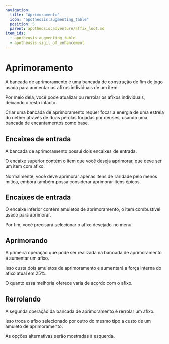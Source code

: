 ```yaml
---
navigation:
  title: "Aprimoramento"
  icon: "apotheosis:augmenting_table"
  position: 5
  parent: apotheosis:adventure/affix_loot.md
item_ids:
  - apotheosis:augmenting_table
  - apotheosis:sigil_of_enhancement
---
```


# Aprimoramento

A <Color id="blue">bancada de aprimoramento</Color> é uma bancada de construção de fim de jogo usada para aumentar os afixos individuais de um item.

Por meio dela, você pode atualizar ou rerrolar os afixos individuais, deixando o resto intacto.

Criar uma bancada de aprimoramento requer focar a energia de uma <Color id="blue">estrela do nether</Color> através de duas <Color id="blue">pérolas forjadas por deuses</Color>, usando uma <Color id="blue">bancada de encantamentos</Color> como base.

<Recipe id="apotheosis:augmenting_table" />

## Encaixes de entrada

A bancada de aprimoramento possui dois encaixes de entrada.

O encaixe superior contém o item que você deseja aprimorar, que deve ser um item com afixo.

Normalmente, você deve aprimorar apenas itens de raridade pelo menos <Color hex="#ED7014">mítica</Color>, embora também possa considerar aprimorar itens <Color hex="#BB00BB">épicos</Color>.

## Encaixes de entrada

O encaixe inferior contém <Color id="blue">amuletos de aprimoramento</Color>, o item combustível usado para aprimorar.

Por fim, você precisará selecionar o afixo desejado no menu.

<Recipe id="apotheosis:sigil_of_enhancement" />

## Aprimorando

A primeira operação que pode ser realizada na bancada de aprimoramento é aumentar um afixo.

Isso custa dois <Color id="blue">amuletos de aprimoramento</Color> e aumentará a força interna do afixo atual em 25%.

O quanto essa melhoria oferece varia de acordo com o afixo.

## Rerrolando

A segunda operação da bancada de aprimoramento é rerrolar um afixo.

Isso troca o afixo selecionado por outro do mesmo tipo a custo de um <Color id="blue">amuleto de aprimoramento</Color>.

As opções alternativas serão mostradas à esquerda.

